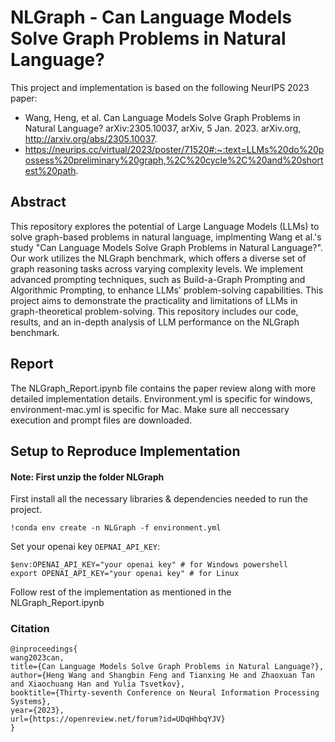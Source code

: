 # NLGraph - Can Language Models Solve Graph Problems in Natural Language?  
This project and implementation is based on the following NeurIPS 2023 paper:
- Wang, Heng, et al. Can Language Models Solve Graph Problems in Natural Language? arXiv:2305.10037, arXiv, 5 Jan. 2023. arXiv.org, http://arxiv.org/abs/2305.10037.
- https://neurips.cc/virtual/2023/poster/71520#:~:text=LLMs%20do%20possess%20preliminary%20graph,%2C%20cycle%2C%20and%20shortest%20path.


## Abstract  
This repository explores the potential of Large Language Models (LLMs) to solve graph-based problems in natural language, implmenting Wang et al.'s study "Can Language Models Solve Graph Problems in Natural Language?". Our work utilizes the NLGraph benchmark, which offers a diverse set of graph reasoning tasks across varying complexity levels. We implement advanced prompting techniques, such as Build-a-Graph Prompting and Algorithmic Prompting, to enhance LLMs' problem-solving capabilities. This project aims to demonstrate the practicality and limitations of LLMs in graph-theoretical problem-solving. This repository includes our code, results, and an in-depth analysis of LLM performance on the NLGraph benchmark.

## Report  
The NLGraph_Report.ipynb file contains the paper review along with more detailed implementation details. Environment.yml is specific for windows, environment-mac.yml is specific for Mac. Make sure all neccessary execution and prompt files are downloaded.

## Setup to Reproduce Implementation

#### Note: First unzip the folder NLGraph

First install all the necessary libraries & dependencies needed to run the project.  
```
!conda env create -n NLGraph -f environment.yml 
```

Set your openai key `OEPNAI_API_KEY`:
```
$env:OPENAI_API_KEY="your openai key" # for Windows powershell
export OPENAI_API_KEY="your openai key" # for Linux
```

Follow rest of the implementation as mentioned in the NLGraph_Report.ipynb

























### Citation
```
@inproceedings{
wang2023can,
title={Can Language Models Solve Graph Problems in Natural Language?},
author={Heng Wang and Shangbin Feng and Tianxing He and Zhaoxuan Tan and Xiaochuang Han and Yulia Tsvetkov},
booktitle={Thirty-seventh Conference on Neural Information Processing Systems},
year={2023},
url={https://openreview.net/forum?id=UDqHhbqYJV}
}
```
